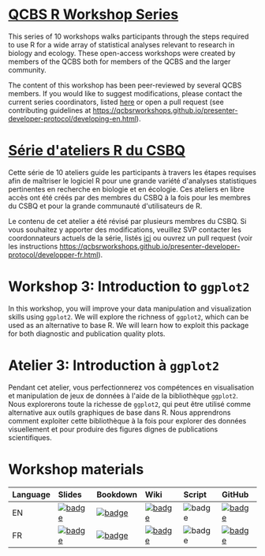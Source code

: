 # [QCBS R Workshop Series](https://wiki.qcbs.ca/r)

This series of 10 workshops walks participants through the steps required to use R for a wide array of statistical analyses relevant to research in biology and ecology. These open-access workshops were created by members of the QCBS both for members of the QCBS and the larger community.

The content of this workshop has been peer-reviewed by several QCBS members. If you would like to suggest modifications, please contact the current series coordinators, listed [here](https://wiki.qcbs.ca/r) or open a pull request (see contributing guidelines at <https://qcbsrworkshops.github.io/presenter-developer-protocol/developing-en.html>).

# [Série d'ateliers R du CSBQ](https://wiki.qcbs.ca/r)

Cette série de 10 ateliers guide les participants à travers les étapes requises afin de maîtriser le logiciel R pour une grande variété d'analyses statistiques pertinentes en recherche en biologie et en écologie. Ces ateliers en libre accès ont été créés par des membres du CSBQ à la fois pour les membres du CSBQ et pour la grande communauté d'utilisateurs de R.

Le contenu de cet atelier a été révisé par plusieurs membres du CSBQ. Si vous souhaitez y apporter des modifications, veuillez SVP contacter les coordonnateurs actuels de la série, listés [ici](https://wiki.qcbs.ca/r) ou ouvrez un pull request (voir les instructions <https://qcbsrworkshops.github.io/presenter-developer-protocol/developper-fr.html>).

# Workshop 3: Introduction to `ggplot2`

In this workshop, you will improve your data manipulation and visualization skills using `ggplot2`. We will explore the richness of `ggplot2`, which can be used as an alternative to base R. We will learn how to exploit this package for both diagnostic and publication quality plots.


# Atelier 3: Introduction à `ggplot2`

Pendant cet atelier, vous perfectionnerez vos compétences en visualisation et manipulation de jeux de données à l'aide de la bibliothèque `ggplot2`. Nous explorerons toute la richesse de `ggplot2`, qui peut être utilisé comme alternative aux outils graphiques de base dans R. Nous apprendrons comment exploiter cette bibliothèque à la fois pour explorer des données visuellement et pour produire des figures dignes de publications scientifiques.

# Workshop materials

Language | Slides | Bookdown | Wiki | Script | GitHub 
:--------|:-------|:-----|:-----|:------ |:-------
EN | [![badge](https://img.shields.io/static/v1?style=flat-square&label=Slides&message=03&color=red&logo=html5)](https://qcbsrworkshops.github.io/workshop03/pres-en/workshop03-pres-en.html) | [![badge](https://img.shields.io/static/v1?style=flat-square&label=book&message=03&logo=github)](https://qcbsrworkshops.github.io/workshop03/book-en/index.html) | [![badge](https://img.shields.io/static/v1?style=flat-square&label=wiki&message=03&logo=wikipedia)](https://wiki.qcbs.ca/r_workshop7) | ![badge](https://img.shields.io/static/v1?style=flat-square&label=script&message=03&color=2a50b8&logo=r) | [![badge](https://img.shields.io/static/v1?style=flat-square&label=repo&message=dev&color=6f42c1&logo=github)](https://github.com/QCBSRworkshops/workshop03) 
FR | [![badge](https://img.shields.io/static/v1?style=flat-square&label=Diapos&message=03&color=red&logo=html5)](https://qcbsrworkshops.github.io/workshop03/workshop03-fr/workshop03-fr.html) | [![badge](https://img.shields.io/static/v1?style=flat-square&label=livre&message=03&logo=github)](https://qcbsrworkshops.github.io/workshop03/book-fr/index.html) | [![badge](https://img.shields.io/static/v1?style=flat-square&label=wiki&message=03&logo=wikipedia)](https://wiki.qcbs.ca/r_atelier7) | ![badge](https://img.shields.io/static/v1?style=flat-square&label=script&message=03&color=2a50b8&logo=r) | [![badge](https://img.shields.io/static/v1?style=flat-square&label=repo&message=dev&color=6f42c1&logo=github)](https://github.com/QCBSRworkshops/workshop03) 
